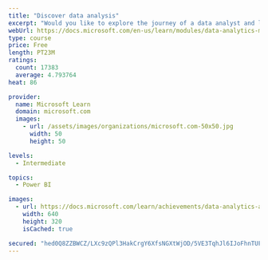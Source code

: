 ```yaml
---
title: "Discover data analysis"
excerpt: "Would you like to explore the journey of a data analyst and learn how a data analyst tells a story with data? In this module, you will explore the different roles in data and learn the different tasks of a data analyst."
webUrl: https://docs.microsoft.com/en-us/learn/modules/data-analytics-microsoft/
type: course
price: Free
length: PT23M
ratings:
  count: 17383
  average: 4.793764
heat: 86

provider:
  name: Microsoft Learn
  domain: microsoft.com
  images:
    - url: /assets/images/organizations/microsoft.com-50x50.jpg
      width: 50
      height: 50

levels:
  - Intermediate

topics:
  - Power BI

images:
  - url: https://docs.microsoft.com/learn/achievements/data-analytics-and-microsoft-social.png
    width: 640
    height: 320
    isCached: true

secured: "hed0Q8ZZBWCZ/LXc9zQPl3HakCrgY6XfsNGXtWjOD/5VE3TqhJl6IJoFhnTUFgrl/1/jUgDvcjMWQF3hxqBTdwizkYFPdtMr5IfycUdZDf4SW7f2nqAFCl4fcZeUcefj0Gsnfj+K6iV9Aso0AEzGIavuenObL06uxbq0XsnclSqe4er2REHsK8LRyWiH/SwIVfV1pnnJIFpRkJeiWyDuJ5px/jv11VGUF0iQI5bghq/GEbchwuMFHkMxpx7bv735b5E3mzfmVmeFdCb33h+BrXtMUGOSp25tW6YRldzPNedKm2VSjZdGuaqKggXcNxOsu1+7gMxTAiXQzX9ouFmDKkxv8nOk/CDM+zjoWjj9WT7sArBTs3T6hedfbmg3JSFmMc1LQ1qpTYtUkQQ4rOalMqWlJ9rBC5inSEEGqc4nSPoxLr30lvhXH4Jg5horE99+;rd3WYHw5lStd5l+qEO6iUA=="
---
```



